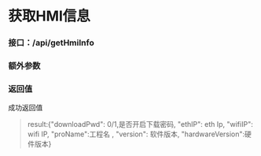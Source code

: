 # 获取HMI信息
### 接口：/api/getHmiInfo
### 额外参数

### 返回值
成功返回值 
>  result:{"downloadPwd": 0/1,是否开启下载密码,
    "ethIP": eth Ip,
    "wifiIP": wifi IP,
    "proName":工程名 ,
    "version": 软件版本,
    "hardwareVersion":硬件版本}
